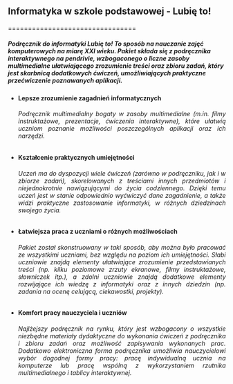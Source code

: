 <h2> Informatyka w szkole podstawowej - Lubię to! </h2>
================================

<h5 align="justyfy"> Podręcznik do informatyki Lubię to! To sposób na nauczanie zajęć komputerowych na miarę XXI wieku. Pakiet składa się z podręcznika interaktywnego na pendrivie, wzbogaconego o liczne zasoby multimedialne ułatwiającego zrozumienie treści oraz zbioru zadań, który jest skarbnicą dodatkowych ćwiczeń, umożliwiających praktyczne przećwiczenie poznawanych aplikacji.</h5>
<ul >
<li> <b> Lepsze zrozumienie zagadnień informatycznych </b>
<br/> <h6 align="justify"> Podręcznik multimedialny bogaty w zasoby multimedialne (m.in. filmy instruktażowe, prezentacje, ćwiczenia interaktywne), które ułatwią uczniom poznanie możliwości poszczególnych aplikacji oraz ich narzędzi.</h6> </li>
<li> <b> Kształcenie praktycznych umiejętności </b>
<br/> <h6 align="justify"> Uczeń ma do dyspozycji wiele ćwiczeń (zarówno w podręczniku, jak i w zbiorze zadań), skorelowanych z treściami innych przedmiotów i niejednokrotnie nawiązującymi do życia codziennego. Dzięki temu uczeń jest w stanie odpowiednio wyćwiczyć dane zagadnienie, a także widzi praktyczne zastosowanie informatyki, w różnych dziedzinach swojego życia. </h6> </li>
<li> <b> Łatwiejsza praca z uczniami o różnych możliwościach </b>
<br/> <h6 align="justify">Pakiet został skonstruowany w taki sposób, aby można było pracować ze wszystkimi uczniami, bez względu na poziom ich umiejętności. Słabi uczniowie znajdą elementy ułatwiające zrozumienie przedstawianych treści (np. kilku poziomowe zrzuty ekranowe, filmy instruktażowe, słowniczek itp.), a zdolni uczniowie znajdą dodatkowe elementy rozwijające ich wiedzę z informatyki oraz z innych dziedzin (np. zadania na ocenę celującą, ciekawostki, projekty). </li>
<li> <b> Komfort pracy nauczyciela i uczniów </h6> </b>
<br/> <h6 align="justify"> Najlżejszy podręcznik na rynku, który jest wzbogacony o wszystkie niezbędne materiały dydaktyczne do wykonania ćwiczeń z podręcznika i zbioru zadań oraz możliwość zapisywania wykonanych prac. Dodatkowo elektroniczna forma podręcznika umożliwia nauczycielowi wybór dogodnej formy pracy: pracę indywidualną ucznia na komputerze lub pracę wspólną z wykorzystaniem rzutnika multimedialnego i tablicy interaktywnej. </h6> </li>
